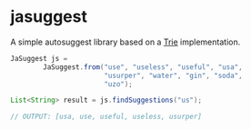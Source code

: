 # jasuggest

A simple autosuggest library based on a [Trie](https://en.wikipedia.org/wiki/Trie) implementation. 

```java
JaSuggest js =
        JaSuggest.from("use", "useless", "useful", "usa",
                       "usurper", "water", "gin", "soda",
                       "uzo");

List<String> result = js.findSuggestions("us");

// OUTPUT: [usa, use, useful, useless, usurper]
```        
